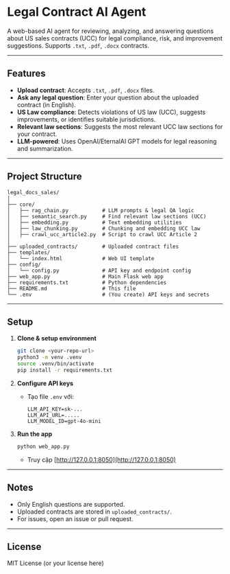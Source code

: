 # Legal Contract AI Agent

A web-based AI agent for reviewing, analyzing, and answering questions about US sales contracts (UCC) for legal compliance, risk, and improvement suggestions. Supports `.txt`, `.pdf`, `.docx` contracts.

---

## Features

- **Upload contract**: Accepts `.txt`, `.pdf`, `.docx` files.
- **Ask any legal question**: Enter your question about the uploaded contract (in English).
- **US Law compliance**: Detects violations of US law (UCC), suggests improvements, or identifies suitable jurisdictions.
- **Relevant law sections**: Suggests the most relevant UCC law sections for your contract.
- **LLM-powered**: Uses OpenAI/EternalAI GPT models for legal reasoning and summarization.

---

## Project Structure

```
legal_docs_sales/
│
├── core/
│   ├── rag_chain.py           # LLM prompts & legal QA logic
│   ├── semantic_search.py     # Find relevant law sections (UCC)
│   ├── embedding.py           # Text embedding utilities
│   ├── law_chunking.py        # Chunking and embedding UCC law
│   ├── crawl_ucc_article2.py  # Script to crawl UCC Article 2
│
├── uploaded_contracts/        # Uploaded contract files
├── templates/
│   └── index.html             # Web UI template
├── config/
│   └── config.py              # API key and endpoint config
├── web_app.py                 # Main Flask web app
├── requirements.txt           # Python dependencies
├── README.md                  # This file
└── .env                       # (You create) API keys and secrets
```

---

## Setup

1. **Clone & setup environment**

   ```bash
   git clone <your-repo-url>
   python3 -m venv .venv
   source .venv/bin/activate
   pip install -r requirements.txt
   ```

2. **Configure API keys**

   - Tạo file `.env` với:
     ```
     LLM_API_KEY=sk-...
     LLM_API_URL=.....
     LLM_MODEL_ID=gpt-4o-mini
     ```

3. **Run the app**
   ```bash
   python web_app.py
   ```
   - Truy cập [http://127.0.0.1:8050](http://127.0.0.1:8050)

---

## Notes

- Only English questions are supported.
- Uploaded contracts are stored in `uploaded_contracts/`.
- For issues, open an issue or pull request.

---

## License

MIT License (or your license here)
